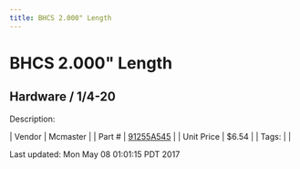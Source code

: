 ```yaml
---
title: BHCS 2.000" Length
---
```


# BHCS 2.000" Length
## Hardware / 1/4-20
Description: 	 

| Vendor | Mcmaster | 
| Part # | [91255A545](https://www.mcmaster.com/#91255A545) | 
| Unit Price | $6.54 | 
| Tags: |  | 

Last updated: Mon May 08 01:01:15 PDT 2017